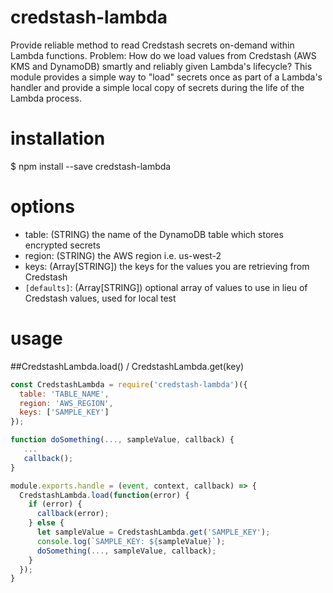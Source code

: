 # credstash-lambda
Provide reliable method to read Credstash secrets on-demand within Lambda functions. Problem: How do we load values from Credstash (AWS KMS and DynamoDB) smartly and reliably given Lambda's lifecycle?  This module provides a simple way to "load" secrets once as part of a Lambda's handler and provide a simple local copy of secrets during the life of the Lambda process.

# installation

 $ npm install --save credstash-lambda

# options

* table: (STRING) the name of the DynamoDB table which stores encrypted secrets
* region: (STRING) the AWS region i.e. us-west-2
* keys: (Array[STRING]) the keys for the values you are retrieving from Credstash
* `[defaults]`: (Array[STRING]) optional array of values to use in lieu of Credstash values, used for local test

# usage

##CredstashLambda.load() / CredstashLambda.get(key)

```javascript
const CredstashLambda = require('credstash-lambda')({
  table: 'TABLE_NAME',
  region: 'AWS_REGION',
  keys: ['SAMPLE_KEY']
});

function doSomething(..., sampleValue, callback) {
   ...
   callback();
}

module.exports.handle = (event, context, callback) => {
  CredstashLambda.load(function(error) {
    if (error) {
      callback(error);
    } else {
      let sampleValue = CredstashLambda.get('SAMPLE_KEY');
      console.log(`SAMPLE_KEY: ${sampleValue}`);
      doSomething(..., sampleValue, callback);
    }
  });
}
```
